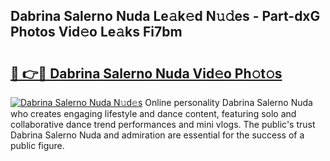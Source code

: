 ## Dabrina Salerno Nuda Le𝚊k𝚎d N𝚞𝚍es - Part-dxG Photos Vid𝚎o Le𝚊ks Fi7bm

# <h2><a href="http://fbfiqt.evod.top/?m=Dabrina+Salerno+Nuda">🔗 👉🔴 Dabrina Salerno Nuda Vid𝚎o Ph𝚘t𝚘s</a></h2>

[![Dabrina Salerno Nuda N𝚞d𝚎s](https://i.imgur.com/8V9OHl7.gif)](http://fbfiqt.evod.top/?m=Dabrina+Salerno+Nuda)
Online personality Dabrina Salerno Nuda who creates engaging lifestyle and dance content, featuring solo and collaborative dance trend performances and mini vlogs. The public's trust Dabrina Salerno Nuda and admiration are essential for the success of a public figure. 
